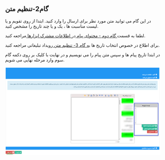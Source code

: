 ﻿## گام2-تنظیم متن

در این گام می توانید متن مورد نظر برای ارسال را وارد کنید. ابتدا از روی تقویم و یا  لیست مناسبت ها ، یک و یا چند تاریخ را مشخص کنید.

لطفا به قسمت<a href="file%3A%2F%2F%2FC%3A%5CUsers%5CH.abasi%5CDesktop%5Chelp%5Cmd%20help%5C%D8%AA%D8%A8%D9%84%DB%8C%D8%BA%D8%A7%D8%AA%5Cmoshtarak-abzar%5Cgam%20do%5Cgam-do.md" target="_blank">  گام دوم - محتوای پیام </a> در<a href="C%3A%2FUsers%2FH.abasi%2FDesktop%2Fhelp%2Fmd%20help%2F%D8%AA%D8%A8%D9%84%DB%8C%D8%BA%D8%A7%D8%AA%2Fmoshtarak-abzar%2Fmoshtarak-abzar.md" target="_blank"> اطلاعات مشترک ابزارها  </a>مراجعه کنید.

برای اطلاع در خصوص انتخاب تاریخ ها <a href="file%3A%2F%2F%2FC%3A%5CUsers%5CH.abasi%5CDesktop%5Chelp%5Cmd%20help%5C%D8%AA%D8%A8%D9%84%DB%8C%D8%BA%D8%A7%D8%AA%5Csms%5CAdvertising-event%5C3-tanzim-matn%5Ctanzim-matn.md" target="_blank">به گام 3- تنظیم متن </a>رویداد تبلیغاتی مراجعه کنید.

در ابتدا تاریخ پیام ها و سپس متن پیام را می نویسیم و در نهایت با کلیک بر روی دکمه گام سوم وارد مرحله نهایی می شویم.

![](advertising-sendingnewssms-secondstep.png)





